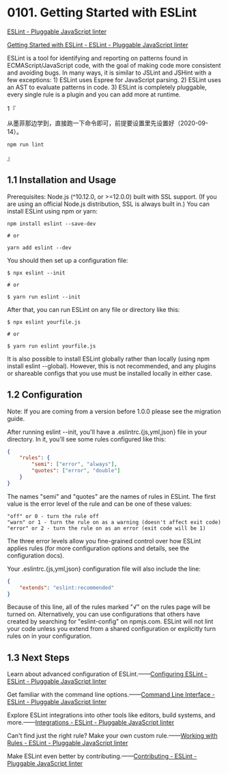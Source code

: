 # 0101. Getting Started with ESLint

[ESLint - Pluggable JavaScript linter](https://eslint.org/)

[Getting Started with ESLint - ESLint - Pluggable JavaScript linter](https://eslint.org/docs/user-guide/getting-started)

ESLint is a tool for identifying and reporting on patterns found in ECMAScript/JavaScript code, with the goal of making code more consistent and avoiding bugs. In many ways, it is similar to JSLint and JSHint with a few exceptions: 1) ESLint uses Espree for JavaScript parsing. 2) ESLint uses an AST to evaluate patterns in code. 3) ESLint is completely pluggable, every single rule is a plugin and you can add more at runtime.

1『

从墨菲那边学到，直接跑一下命令即可，前提要设置里先设置好（2020-09-14）。

```
npm run lint
```

』

## 1.1 Installation and Usage

Prerequisites: Node.js (^10.12.0, or >=12.0.0) built with SSL support. (If you are using an official Node.js distribution, SSL is always built in.) You can install ESLint using npm or yarn:

```
npm install eslint --save-dev

# or

yarn add eslint --dev
```

You should then set up a configuration file:

```
$ npx eslint --init

# or

$ yarn run eslint --init
```

After that, you can run ESLint on any file or directory like this:

```
$ npx eslint yourfile.js

# or

$ yarn run eslint yourfile.js
```

It is also possible to install ESLint globally rather than locally (using npm install eslint --global). However, this is not recommended, and any plugins or shareable configs that you use must be installed locally in either case.

## 1.2 Configuration

Note: If you are coming from a version before 1.0.0 please see the migration guide.

After running eslint --init, you'll have a .eslintrc.{js,yml,json} file in your directory. In it, you'll see some rules configured like this:

```json
{
    "rules": {
        "semi": ["error", "always"],
        "quotes": ["error", "double"]
    }
}
```

The names "semi" and "quotes" are the names of rules in ESLint. The first value is the error level of the rule and can be one of these values:

```
"off" or 0 - turn the rule off
"warn" or 1 - turn the rule on as a warning (doesn't affect exit code)
"error" or 2 - turn the rule on as an error (exit code will be 1)
```

The three error levels allow you fine-grained control over how ESLint applies rules (for more configuration options and details, see the configuration docs). 

Your .eslintrc.{js,yml,json} configuration file will also include the line:

```json
{
    "extends": "eslint:recommended"
}
```

Because of this line, all of the rules marked "√" on the rules page will be turned on. Alternatively, you can use configurations that others have created by searching for "eslint-config" on npmjs.com. ESLint will not lint your code unless you extend from a shared configuration or explicitly turn rules on in your configuration.

## 1.3 Next Steps

Learn about advanced configuration of ESLint.——[Configuring ESLint - ESLint - Pluggable JavaScript linter](https://eslint.org/docs/user-guide/configuring)

Get familiar with the command line options.——[Command Line Interface - ESLint - Pluggable JavaScript linter](https://eslint.org/docs/user-guide/command-line-interface)

Explore ESLint integrations into other tools like editors, build systems, and more.——[Integrations - ESLint - Pluggable JavaScript linter](https://eslint.org/docs/user-guide/integrations)

Can't find just the right rule? Make your own custom rule.——[Working with Rules - ESLint - Pluggable JavaScript linter](https://eslint.org/docs/developer-guide/working-with-rules)

Make ESLint even better by contributing.——[Contributing - ESLint - Pluggable JavaScript linter](https://eslint.org/docs/developer-guide/contributing/)